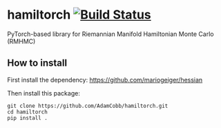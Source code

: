 # hamiltorch [![Build Status](https://travis-ci.com/AdamCobb/hamiltorch.svg?token=qJKqovbtw9EzCw99Nvg8&branch=master)](https://travis-ci.com/AdamCobb/hamiltorch)


 PyTorch-based library for Riemannian Manifold Hamiltonian Monte Carlo (RMHMC)

 ## How to install

First install the dependency:
https://github.com/mariogeiger/hessian

Then install this package:

```
git clone https://github.com/AdamCobb/hamiltorch.git
cd hamiltorch
pip install .
```
